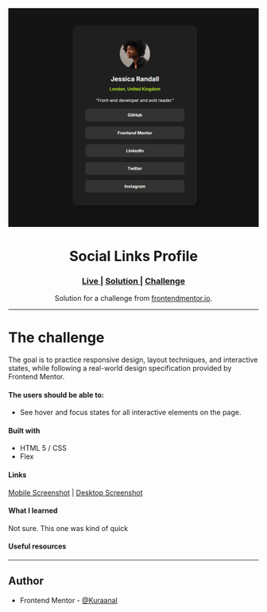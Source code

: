 <div align="center">
<img src="./Screenshots/Desktop.png">
</div>
<h1 align="center">Social Links Profile</h1>

<div align="center">
<h3>
    <a href="https://kuraanal.github.io/my.frontend.mentor.solutions/Social%20Links%20Profile/" color="white">
      Live
    </a>
    <span> | </span>
    <a href="">
      Solution
    </a>
   <span> | </span>
    <a href="https://www.frontendmentor.io/challenges/social-links-profile-UG32l9m6dQ">
      Challenge
    </a>
  </h3>
</div>
<div align="center">
   Solution for a challenge from  <a href="https://www.frontendmentor.io/" target="_blank">frontendmentor.io</a>.
</div>

***
# The challenge

The goal is to practice responsive design, layout techniques, and interactive states, while following a real-world design specification provided by Frontend Mentor.


#### The users should be able to:

  - See hover and focus states for all interactive elements on the page.

#### Built with

- HTML 5 / CSS
- Flex

#### Links

[Mobile Screenshot](./Screenshots/Mobile.png) | [Desktop Screenshot](./Screenshots/Desktop.png)


#### What I learned

Not sure. This one was kind of quick

#### Useful resources


***

## Author

- Frontend Mentor - [@Kuraanal](https://www.frontendmentor.io/profile/Kuraanal)


